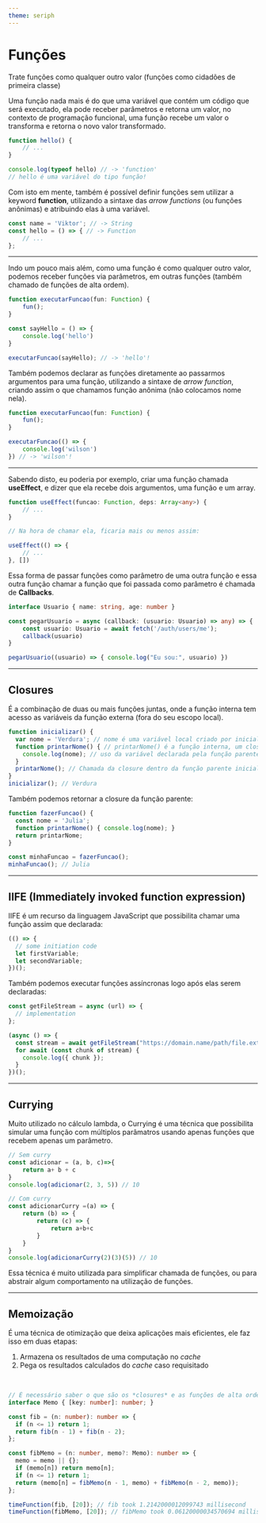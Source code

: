 ```yaml
---
theme: seriph
---
```


# Funções

Trate funções como qualquer outro valor (funções como cidadões de primeira classe)

Uma função nada mais é do que uma variável que contém um código que será executado, ela pode receber parâmetros e retorna um valor, no contexto de programação funcional, uma função recebe um valor o transforma e retorna o novo valor transformado.

```ts
function hello() {
    // ...
}

console.log(typeof hello) // -> 'function' 
// hello é uma variável do tipo função!
```

Com isto em mente, também é possível definir funções sem utilizar a keyword **function**,
utilizando a sintaxe das *arrow functions* (ou funções anônimas) e atribuindo elas à uma variável.

```ts
const name = 'Viktor'; // -> String 
const hello = () => { // -> Function
    // ... 
};
```

---

Indo um pouco mais além, como uma função é como qualquer outro valor, podemos receber funções via parâmetros, em outras funções (também chamado de funções de alta ordem).

```ts
function executarFuncao(fun: Function) {
    fun();
}

const sayHello = () => {
    console.log('hello')
}

executarFuncao(sayHello); // -> 'hello'!
```

Também podemos declarar as funções diretamente ao passarmos argumentos para uma função, utilizando a sintaxe de *arrow function*,
criando assim o que chamamos função anônima (não colocamos nome nela).

```ts
function executarFuncao(fun: Function) {
    fun();
}

executarFuncao(() => {
    console.log('wilson')
}) // -> 'wilson'!
```

---

Sabendo disto, eu poderia por exemplo, criar uma função chamada **useEffect**, e dizer que ela recebe dois argumentos, uma função e um array.

```ts
function useEffect(funcao: Function, deps: Array<any>) {
    // ...
}

// Na hora de chamar ela, ficaria mais ou menos assim:

useEffect(() => {
    // ...
}, [])
```

Essa forma de passar funções como parâmetro de uma outra função e essa outra função chamar a função que foi passada como parâmetro é chamada de **Callbacks**.

```ts
interface Usuario { name: string, age: number }

const pegarUsuario = async (callback: (usuario: Usuario) => any) => {
    const usuario: Usuario = await fetch('/auth/users/me');
    callback(usuario)
}

pegarUsuario((usuario) => { console.log("Eu sou:", usuario) })
```

---

## Closures

É a combinação de duas ou mais funções juntas, onde a função interna tem acesso as variáveis da função externa (fora do seu escopo local).

```ts
function inicializar() {
  var nome = 'Verdura'; // nome é uma variável local criado por inicializar.
  function printarNome() { // printarNome() é a função interna, um closure.
    console.log(nome); // uso da variável declarada pela função parente
  }
  printarNome(); // Chamada da closure dentro da função parente inicializar
}
inicializar(); // Verdura

```
Também podemos retornar a closure da função parente:

```ts
function fazerFuncao() {
  const nome = 'Julia';
  function printarNome() { console.log(nome); }
  return printarNome;
}

const minhaFuncao = fazerFuncao();
minhaFuncao(); // Julia

```

---

## IIFE (Immediately invoked function expression)

IIFE é um recurso da linguagem JavaScript que possibilita chamar uma função assim que declarada:

```ts
(() => {
  // some initiation code
  let firstVariable;
  let secondVariable;
})();
```

Também podemos executar funções assíncronas logo após elas serem declaradas:

```ts
const getFileStream = async (url) => {
  // implementation
};

(async () => {
  const stream = await getFileStream("https://domain.name/path/file.ext");
  for await (const chunk of stream) {
    console.log({ chunk });
  }
})();

```

---

## Currying

Muito utilizado no cálculo lambda, o Currying é uma técnica que possibilita simular uma função com múltiplos parâmatros usando apenas funções que recebem apenas um parâmetro.

```ts
// Sem curry
const adicionar = (a, b, c)=>{
    return a+ b + c
}
console.log(adicionar(2, 3, 5)) // 10

// Com curry
const adicionarCurry =(a) => {
    return (b) => {
        return (c) => {
            return a+b+c
        }
    }
}
console.log(adicionarCurry(2)(3)(5)) // 10
```

Essa técnica é muito utilizada para simplificar chamada de funções, ou para abstrair algum comportamento na utilização de funções.

---

## Memoização

É uma técnica de otimização que deixa aplicações mais eficientes, ele faz isso em duas etapas: 
1. Armazena os resultados de uma computação no *cache*
2. Pega os resultados calculados do *cache* caso requisitado

<br>

```ts
// É necessário saber o que são os *closures* e as funções de alta ordem.
interface Memo { [key: number]: number; }

const fib = (n: number): number => {
  if (n <= 1) return 1;
  return fib(n - 1) + fib(n - 2);
};

const fibMemo = (n: number, memo?: Memo): number => {
  memo = memo || {};
  if (memo[n]) return memo[n];
  if (n <= 1) return 1;
  return (memo[n] = fibMemo(n - 1, memo) + fibMemo(n - 2, memo));
};

timeFunction(fib, [20]); // fib took 1.2142000012099743 millisecond
timeFunction(fibMemo, [20]); // fibMemo took 0.06120000034570694 milliseconds
```